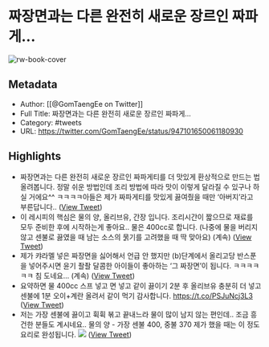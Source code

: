 # 짜장면과는 다른 완전히 새로운 장르인 짜파게...

![rw-book-cover](https://pbs.twimg.com/profile_images/1414028430237073411/3D2XmOlR.jpg)

## Metadata
- Author: [[@GomTaengEe on Twitter]]
- Full Title: 짜장면과는 다른 완전히 새로운 장르인 짜파게...
- Category: #tweets
- URL: https://twitter.com/GomTaengEe/status/947101650061180930

## Highlights
- 짜장면과는 다른 완전히 새로운 장르인 짜파게티를 더 맛있게 환상적으로 만드는 법 올려봅니다.
  정말 쉬운 방법인데 조리 방법에 따라 맛이 이렇게 달라질 수 있구나 하실 거에요^^
  ㅋㅋㅋㅋ아들은 제가 짜파게티를 맛있게 끓여줬을 때만 ‘아버지’라고 부른답니다.. ([View Tweet](https://twitter.com/GomTaengEe/status/947101650061180930))
- 이 레시피의 핵심은 물의 양, 올리브유, 간장 입니다. 조리시간이 짧으므로 재료를 모두 준비한 후에 시작하는게 좋아요..
  물은 400cc로 합니다. (나중에 물을 버리지 않고 센불로 끓였을 때 남는 소스의 묽기를 고려했을 때 딱 맞아요)
  (계속) ([View Tweet](https://twitter.com/GomTaengEe/status/947101821545222145))
- 제가 캬라멜 넣은 짜장면을 싫어해서 언급 안 했지만 (b)단계에서 올리고당 반스푼을 넣어주시면 윤기 좔좔 달콤한 아이들이 좋아하는 ‘그 짜장면’이 됩니다. ㅋㅋㅋㅋㅋㅋ 침 도네요...
  (계속) ([View Tweet](https://twitter.com/GomTaengEe/status/947103111952265216))
- 요약하면 물 400cc 
  스프 넣고 면 넣고 같이 끓이기 2분 후
  올리브유 충분히 더 넣고 센불에 1분
  오이+계란 올려서 같이 먹기
  감사합니다. https://t.co/PSJuNcj3L3 ([View Tweet](https://twitter.com/GomTaengEe/status/947103552400367616))
- 저는 가장 센불에 끓이고 휙휙 볶고 끝내느라 물이 많이 남지 않는 편인데..
  조금 흥건한 분들도 계시네요..
  물의 양 - 가장 센불 400, 중불 370
  제가 했을 때는 이 정도 요리로 완성됩니다. 
  ![](https://pbs.twimg.com/media/DTGxUW1VQAAZrrJ.jpg) ([View Tweet](https://twitter.com/GomTaengEe/status/950735972517294080))
